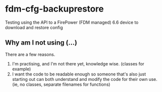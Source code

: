 # fdm-cfg-backuprestore

Testing using the API to a FirePower (FDM managed) 6.6 device to download and restore config

## Why am I not using (...)

There are a few reasons.

1. I'm practising, and I'm not there yet, knowledge wise. (classes for example)
2. I want the code to be readable enough so someone that's also just starting out can both understand and modify the code for their own use. (ie, no classes, separate filenames for functions)


